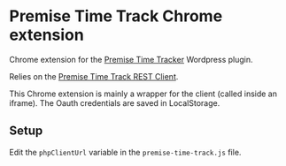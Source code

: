 # Premise Time Track Chrome extension

Chrome extension for the [Premise Time Tracker](https://github.com/PremiseWP/premise-time-track/) Wordpress plugin.

Relies on the [Premise Time Track REST Client](https://github.com/PremiseWP/premise-time-track-rest-client).

This Chrome extension is mainly a wrapper for the client (called inside an iframe). The Oauth credentials are saved in LocalStorage.

## Setup

Edit the `phpClientUrl` variable in the `premise-time-track.js` file.
